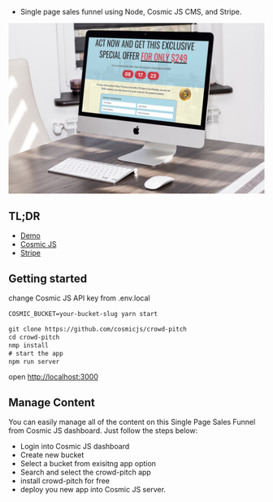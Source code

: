 * Single page sales funnel using Node, Cosmic JS CMS, and Stripe.

<img src="./public/images/smartmockups_large.jpg" alt="Single page sales funnel">

## TL;DR

* <a href="https://crowd-pitch.cosmicapp1.co/" target="_blank">Demo</a>
* <a href="https://www.cosmicjs.com" target="_blank">Cosmic JS</a>
* <a href="https://www.stripe.com/" target="_blank">Stripe</a>

## Getting started

change Cosmic JS API key from .env.local

```
COSMIC_BUCKET=your-bucket-slug yarn start

```

```
git clone https://github.com/cosmicjs/crowd-pitch
cd crowd-pitch
nmp install
# start the app
npm run server

```

open <a href="http://localhost:3000">http://localhost:3000</a>

## Manage Content
You can easily manage all of the content on this Single Page Sales Funnel from Cosmic JS dashboard. Just follow the steps below:

* Login into Cosmic JS dashboard
* Create new bucket
* Select a bucket from exisitng app option
* Search and select the crowd-pitch app
* install crowd-pitch for free
* deploy you new app into Cosmic JS server.
